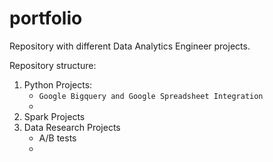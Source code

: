# portfolio
Repository with different Data Analytics Engineer projects.

Repository structure:
1. Python Projects:
    - `Google Bigquery and Google Spreadsheet Integration`
    - 
2. Spark Projects
3. Data Research Projects
    - A/B tests 
    - 
